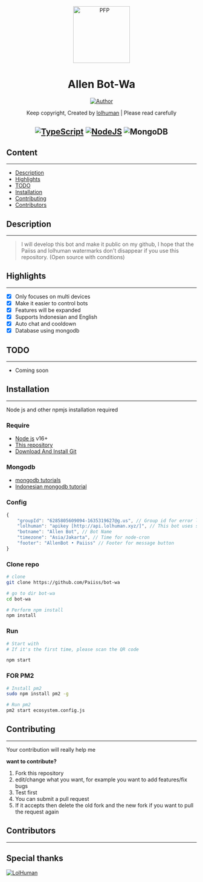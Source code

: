 <div align="center">
<img src="https://i.ibb.co/DwZzvGK/allenss.jpg" width="150" height="150" border="0" alt="PFP">

# Allen Bot-Wa

<p align="center">
  <a href="https://github.com/Paiiss"><img title="Author" src="https://img.shields.io/badge/Author-Paiiss-red.svg?style=for-the-badge&logo=github" /></a>
</p>

Keep copyright, Created by [lolhuman](https://api.lolhuman.xyz/) | Please read carefully

## [![TypeScript](https://img.shields.io/badge/TypeScript-007ACC?style=for-the-badge&logo=typescript&logoColor=white)](https://www.typescriptlang.org/) [![NodeJS](https://img.shields.io/badge/Node.js-43853D?style=for-the-badge&logo=node.js&logoColor=white)](https://nodejs.org/) ![MongoDB](https://img.shields.io/badge/MongoDB-4EA94B?style=for-the-badge&logo=mongodb&logoColor=white)

</div>

## Content

---

-   [Description](#description)
-   [Highlights](#highlights)
-   [TODO](#todo)
-   [Installation](#installation)
-   [Contributing](#contributing)
-   [Contributors](#contributors)

## Description

---

> I will develop this bot and make it public on my github, I hope that the Paiiss and lolhuman watermarks don't disappear if you use this repository. (Open source with conditions)

## Highlights

---

-   [x] Only focuses on multi devices
-   [x] Make it easier to control bots
-   [x] Features will be expanded
-   [x] Supports Indonesian and English
-   [x] Auto chat and cooldown
-   [x] Database using mongodb

## TODO

---

-   Coming soon

## Installation

---

Node js and other npmjs installation required

### Require

-   [Node js](https://nodejs.org/en/) v16+
-   [This repository](https://github.com/Paiiss/bot-wa)
-   [Download And Install Git](https://git-scm.com/downloads)

### Mongodb

-   [mongodb tutorials](https://www.mongodb.com/developer/languages/javascript/node-crud-tutorial/)
-   [Indonesian mongodb tutorial](https://www.petanikode.com/tutorial-dasar-mongodb/)

### Config

```ts
{
    "groupId": "6285805609094-1635319627@​g.us", // Group id for error log
    "lolhuman": "apikey [http://api.lolhuman.xyz/]", // This bot uses some API from lolhuman
    "botname": "Allen Bot", // Bot Name
    "timezone": "Asia/Jakarta", // Time for node-cron
    "footer": "AllenBot • Paiiss" // Footer for message button
}
```

### Clone repo

```bash
# clone
git clone https://github.com/Paiiss/bot-wa

# go to dir bot-wa
cd bot-wa

# Perform npm install
npm install
```

### Run

```bash
# Start with
# If it's the first time, please scan the QR code

npm start
```

### FOR PM2

```bash
# Install pm2
sudo npm install pm2 -g

# Run pm2
pm2 start ecosystem.config.js
```

## Contributing

---

Your contribution will really help me

**want to contribute?**

1. Fork this repository
2. edit/change what you want, for example you want to add features/fix bugs
3. Test first
4. You can submit a pull request
5. If it accepts then delete the old fork and the new fork if you want to pull the request again

## Contributors

---

## **Special thanks**

[![LolHuman](https://github.com/LoL-Human.png?size=100)](https://github.com/LoL-Human)
